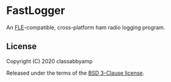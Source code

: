 # FastLogger

An [FLE](https://df3cb.com/fle/)-compatible, cross-platform ham radio logging program.


## License

Copyright (C) 2020 classabbyamp

Released under the terms of the [BSD 3-Clause license](LICENSE).